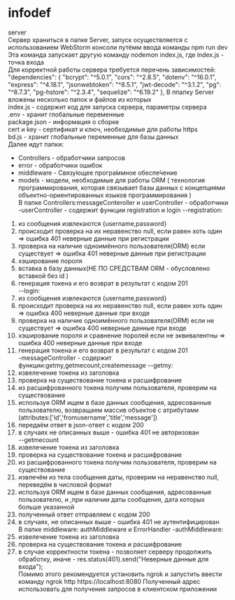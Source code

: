 # infodef <br/>
 server <br/>
Сервер храниться в папке Server, запуск осуществляется с использованием WebStorm консоли путёмм ввода команды npm run dev <br/>
Эта команда запускает другую команду nodemon index.js, где index.js - точка входа <br/>
Для корректной работы сервера требуется перечень зависимостей: <br/>
"dependencies": {
    "bcrypt": "^5.0.1",
    "cors": "^2.8.5",
    "dotenv": "^16.0.1",
    "express": "^4.18.1",
    "jsonwebtoken": "^8.5.1",
    "jwt-decode": "^3.1.2",
    "pg": "^8.7.3",
    "pg-hstore": "^2.3.4",
    "sequelize": "^6.19.2"
  },
В ппапку Server вложены несколько папок и файлов из которых <br/>
index.js - содержит код для запуска сервера, параметры сервера<br/>
.env - хранит глобальные переменные<br/>
package.json - информация о сборке<br/>
cert и key - сертификат и ключ, необходимые для работы https<br/>
bd.js - хранит глобальные переменные для базы данных<br/>
Далее идут папки:
- Controllers - обработчики запросов
- error - обработчики ошибок
- middleware - Связу́ющее програ́ммное обеспе́чение 
- models - модели, необходимые для работы ORM ( технология программирования, которая связывает базы данных с концепциями объектно-ориентированных языков программирования  )<br/>
В папке Controllers:messageConteroller и userController - обработчики
-userController - содержит функции registration и login
--registration:
1. из сообщения извлекаются {username,password}
2. происходит проверка на их неравенство null, если равен хоть один => ошибка 401 неверные данные при регистрации
3. проверка на наличие одноимённого пользователя(ORM) если существует => ошибка 401 неверные данные при регистрации
4. хэширование пороля
5. вставка в базу данных(НЕ ПО СРЕДСТВАМ ORM - обусловлено вставкой без id )
6. генерация токена и его возврат в результат с кодом 201<br/>
--login:
1. из сообщения извлекаются {username,password}
2. происходит проверка на их неравенство null, если равен хоть один => ошибка 400 неверные данные при входе
3. проверка на наличие одноимённого пользователя(ORM) если не существует => ошибка 400 неверные данные при входе
4. хэширование пороля и сравнение поролей если не эквивалентны => ошибка 400 неверные данные при входе
5. генерация токена и его возврат в результат с кодом 201<br/>
-messageController - содержит функции:getmy,getmecount,createmessage
--getmy:
1. извелечение токена из заголовка
2. проверка на существование токена и расшифрование
3. из расшифрованного токена получим пользователя, проверим на существование
4. используя ORM ищем в базе данных сообщения, адресованные пользователю, возвращаем массив объектов с атрибутами (attributes:['id','fromusername','title','message'])
5. передаём ответ в json-ответ с кодом 200
6. в случаях не описанных выше - ошибка 401 не авторизован<br/>
--getmecount
1. извелечение токена из заголовка
2. проверка на существование токена и расшифрование
3. из расшифрованного токена получим пользователя, проверим на существование
4. извлечём из тела сообщения даты, проверим на неравенство null, переведём в числовой формат
5.  используя ORM ищем в базе данных сообщения, адресованные пользователю, и ,при наличии даты сообщения, дата которых больше указанной
6. полученный ответ отправляем c кодом 200
7. в случаях, не описанных выше - ошибка 401 не аутентифицирован<br/>
В папке middleware: authMiddleware и ErrorHandler
-authMiddleware:
1. извелечение токена из заголовка
2. проверка на существование токена и расшифрование
3. в случае корректности токена - позволяет серверу продолжить обработку, иначе - res.status(401).send("Неверные данные для входа");<br/>
Помимо этого рекомендуется установить ngrok и запустить 
ввести команду ngrok http https://localhost:8080
Полученный адрес использовать для получения запросов в клиентском приложении
